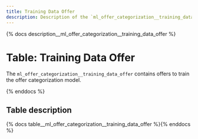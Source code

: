 ```yaml
---
title: Training Data Offer
description: Description of the `ml_offer_categorization__training_data_offer` table.
---
```


{% docs description__ml_offer_categorization__training_data_offer %}

# Table: Training Data Offer

The `ml_offer_categorization__training_data_offer` contains offers to train the offer categorization model.

{% enddocs %}

## Table description

{% docs table__ml_offer_categorization__training_data_offer %}{% enddocs %}
